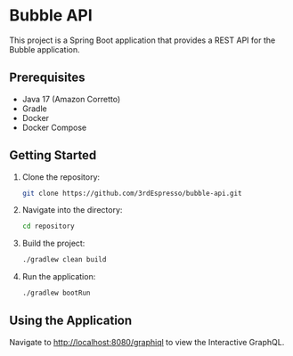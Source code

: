 # Bubble API

This project is a Spring Boot application that provides a REST API for the Bubble application.

## Prerequisites

- Java 17 (Amazon Corretto)
- Gradle
- Docker
- Docker Compose

## Getting Started

1. Clone the repository:

   ```bash
   git clone https://github.com/3rdEspresso/bubble-api.git
   ```
2. Navigate into the directory:

   ```bash
   cd repository
   ```
3. Build the project:

    ```bash
    ./gradlew clean build
    ```

4. Run the application:

    ```bash
    ./gradlew bootRun
    ```

## Using the Application

Navigate to [http://localhost:8080/graphiql](http://localhost:8080/graphiql) to view the Interactive GraphQL.